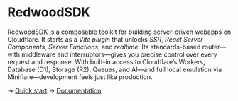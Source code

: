 # RedwoodSDK

RedwoodSDK is a composable toolkit for building server-driven webapps on Cloudflare. It starts as a _Vite plugin_ that unlocks _SSR_, _React Server Components_, _Server Functions_, and _realtime_. Its standards-based router—with middleware and interruptors—gives you precise control over every request and response. With built-in access to Cloudflare’s Workers, Database (D1), Storage (R2), Queues, and AI—and full local emulation via Miniflare—development feels just like production.

→ [Quick start](https://docs.rwsdk.com/getting-started/quick-start/)
→ [Documentation](https://docs.rwsdk.com/)
